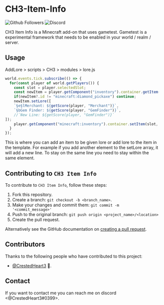 # CH3-Item-Info

<!--- These are examples. See https://shields.io for others or to customize this set of shields. You might want to include dependencies, project status and licence info here ---> 
![Github Followers](https://img.shields.io/github/followers/CrestedHeart3)
![Discord](https://img.shields.io/discord/885368502859477022)

CH3 Item Info is a Minecraft add-on that uses gametest. Gametest is a experimental framework that needs to be enabled in your world / realm / server.

## Usage
AddLore > scripts > CH3 > modules > lore.js
```js
world.events.tick.subscribe(() => {
  for(const player of world.getPlayers()) {
    const slot = player.selectedSlot;
    const newItem = player.getComponent("inventory").container.getItem(slot);
    if(newItem?.id != "minecraft:diamond_pickaxe") continue;
    newItem.setLore([
    `§e§lMerchant: ${getScore(player, "Merchant")}`,
    `§bGem Finder: ${getScore(player, "GemFinder")}`,
    //`New Line: ${getScore(player, "GemFinder")}`
]);
    player.getComponent("minecraft:inventory").container.setItem(slot, newItem);
  }
});
```
This is where you can add an item to be given lore or add lore to the item in the template. For example if you add another element to the setLore array, it will add a new line. To stay on the same line you need to stay within the same element.

## Contributing to `CH3 Item Info`
To contribute to `CH3 Item Info`, follow these steps:

1. Fork this repository.
2. Create a branch: `git checkout -b <branch_name>`.
3. Make your changes and commit them: `git commit -m '<commit_message>'`
4. Push to the original branch: `git push origin <project_name>/<location>`
5. Create the pull request.

Alternatively see the GitHub documentation on [creating a pull request](https://help.github.com/en/github/collaborating-with-issues-and-pull-requests/creating-a-pull-request).

## Contributors

Thanks to the following people who have contributed to this project:

* [@CrestedHeart3](https://github.com/CrestedHeart3) 📖.

## Contact

If you want to contact me you can reach me on discord <@CrestedHeart3#0399>.
